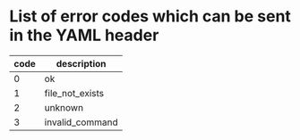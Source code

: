 
# List of error codes which can be sent in the YAML header

| code | description     |
|------|-----------------|
| 0    | ok              |
| 1    | file_not_exists |
| 2    | unknown         |
| 3    | invalid_command |

